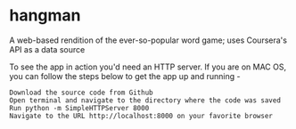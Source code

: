# hangman
A web-based rendition of the ever-so-popular word game; uses Coursera's API as a data source

To see the app in action you'd need an HTTP server. If you are on MAC OS, you can follow the steps below to get the app up and running -

    Download the source code from Github
    Open terminal and navigate to the directory where the code was saved
    Run python -m SimpleHTTPServer 8000
    Navigate to the URL http://localhost:8000 on your favorite browser

